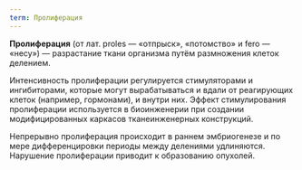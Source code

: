 ```yaml
---
term: Пролиферация
---
```

**Пролиферация** (от лат. proles — «отпрыск», «потомство» и fero — «несу») — разрастание ткани организма путём размножения клеток делением.

Интенсивность пролиферации регулируется стимуляторами и ингибиторами, которые могут вырабатываться и вдали от реагирующих клеток (например, гормонами), и внутри них. Эффект стимулирования пролиферации используется в биоинженерии при создании модифицированных каркасов тканеинженерных конструкций.

Непрерывно пролиферация происходит в раннем эмбриогенезе и по мере дифференцировки периоды между делениями удлиняются. Нарушение пролиферации приводит к образованию опухолей.
